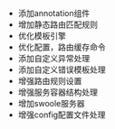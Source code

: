 * 添加annotation组件
* 增加静态路由匹配规则
* 优化模板引擎
* 优化配置，路由缓存命令
* 添加自定义异常处理
* 添加自定义错误模板处理
* 增强路由规则设置
* 增强服务容器结构处理
* 增加swoole服务器
* 增强config配置文件处理